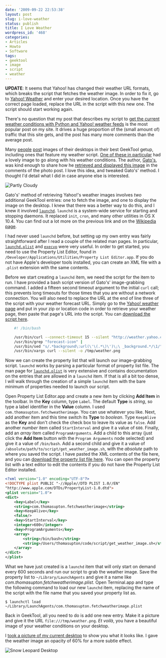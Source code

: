 ```yaml
---
date: '2009-09-22 22:53:38'
layout: post
slug: i-love-weather
status: publish
title: I Love Weather
wordpress_id: '468'
categories:
- Articles
- Howto
- Software
tags:
- geektool
- image
- script
- weather
---
```


**UPDATE**: It seems that Yahoo! has changed their weather URL formats, which breaks the script that fetches the weather image. In order to fix it, go to [Yahoo! Weather](http://weather.yahoo.com/) and enter your desired location. Once you have the correct page loaded, replace the URL in the script with this new one. The script should start working again.



There's no question that my post that describes my script to [get the current weather conditions with Python and Yahoo! weather feeds][script] is the most popular post on my site. It drives a huge proportion of the (small amount of) traffic that this site gets, and the post has many more comments than the average post.

[script]: http://www.thomasupton.com/blog/2008/04/yahoo-weather-feeds-with-python/

Many [people][flickr1] [post][flickr2] images of their desktops in their best GeekTool getup, including ones that feature my weather script. [One of these in particular][gato-image] had a lovely image to go along with his weather conditions. The author, [Gato's][gato-flickr], was kind enough to share how he [retrieved and displayed this image][gato-comment] in the comments of the photo post. I love this idea, and tweaked Gato's' method. I thought I'd detail what I did in case anyone else is interested.

![Partly Cloudy](http://farm3.static.flickr.com/2615/3951420535_9a3d34e105_o.png)

[flickr1]: http://www.flickr.com/photos/megatrond/3100049946/
[flickr2]: http://www.flickr.com/photos/donnyboy09/3436467554/
[gato-image]: http://www.flickr.com/photos/mgastongrillo/3858032308/
[gato-flickr]: http://www.flickr.com/photos/mgastongrillo/
[gato-comment]: http://www.flickr.com/photos/mgastongrillo/3858032308/#comment72157622208211629

Gato's' method of retrieving Yahoo!'s weather images involves *two* additional GeekTool entries: one to fetch the image, and one to display the image on the desktop. I knew that there was a better way to do this, and I knew it involved [`launchd`][launchd]. `launchd` is a system-wide service for starting and stopping daemons. It replaced `init`, `cron`, and many other utilities in OS X 10.4. You can find out a lot more on the previous link and on the [Wikipedia page][launchd-wiki].

[launchd]: http://developer.apple.com/macosx/launchd.html
[launchd-wiki]: http://en.wikipedia.org/wiki/Launchd

I had never used `launchd` before, but setting up my own entry was fairly straightforward after I read a couple of the related man pages. In particular, [`launchd.plist`][man-launchdplist] and [`execvp`][man-execvp] were very useful. In order to get started, you need to use the Property List Editor, found in `/Developer/Applications/Utilities/Property List Editor.app`. If you do not have Apple's developer tools installed, you can create an XML file with a `.plist` extension with the same contents.

[man-launchdplist]: x-man-page://launchd.plist
[man-execvp]: x-man-page://execvp

Before we start creating a `launchd` item, we need the script for the item to run. I have provided a bash script version of Gato's' image-grabbing command. I added a fifteen second timeout argument to the initial `curl` call; this prevents long timeouts for those times that you are without a network connection. You will also need to replace the URL at the end of line three of the script with your weather forecast URL. Simply go to the [Yahoo! weather page][yahoo-weather] and put in your zip or location code in order to retrieve your weather page, then paste that page's URL into the script. You can [download the script here][script-dl].

[script-dl]: http://www.thomasupton.com/wp/wp-content/uploads/2009/09/get_weather_image.sh.zip
[yahoo-weather]: http://weather.yahoo.com/

``` bash
    #! /bin/bash

    /usr/bin/curl --connect-timeout 15 --silent "http://weather.yahoo.com/united-states/virginia/blacksburg-2365044/" |
    /usr/bin/grep "forecast-icon" |
    /usr/bin/sed "s/.*background\:url(\'\(.*\)\')\;\ _background.*/\1/" |
    /usr/bin/xargs curl --silent -o /tmp/weather.png
```

Now we can create the property list that will launch our image-grabbing script. `launchd` works by parsing a particular format of property list file. The man page for [`launchd.plist`][man-launchdplist] is very extensive and contains documentation on the entries that are allowed in a `launchd` item. If that is all a bit too dense, I will walk through the creation of a simple `launchd` item with the bare minimum of properties needed to launch our script.

Open Property List Editor.app and create a new item by clicking **Add Item** in the toolbar. In the **Key** column, type `Label`. The default **Type** is *string*, so type a label identifier in the **Value** column. I used `com.thomasupton.fetchweatherimage`. You can use whatever you like. Next, add another item and this time switch its **Type** to *boolean*. Type `KeepAlive` as the **Key** and don't check the check box to leave its value as `false`. Add another *number* item called `StartInterval` and give it a value of `600`. Finally, add an *array* item called `ProgramArguments`. Add a child to this array (just click the **Add Item** button with the `Program Arguments` node selected) and give it a value of `/bin/bash`. Add a second child and give it a value of `/absolute/path/to/script/get_weather_image.sh`, with the *absolute* path to where you saved the script. I have pasted the XML contents of the file here, and you can [download the property list file here][plist-dl]. You can open the property list with a text editor to edit the contents if you do not have the Property List Editor installed.

[plist-dl]: http://www.thomasupton.com/wp/wp-content/uploads/2009/09/com.thomasupton.fetchweatherimage.plist

``` xml
<?xml version="1.0" encoding="UTF-8"?>
<!DOCTYPE plist PUBLIC "-//Apple//DTD PLIST 1.0//EN"
"http://www.apple.com/DTDs/PropertyList-1.0.dtd">
<plist version="1.0">
<dict>
    <key>Label</key>
    <string>com.thomasupton.fetchweatherimage</string>
    <key>KeepAlive</key>
    <false/>
    <key>StartInterval</key>
    <integer>600</integer>
    <key>ProgramArguments</key>
    <array>
        <string>/bin/bash</string>
        <string>/Users/thomasupton/code/script/get_weather_image.sh</string>
    </array>
</dict>
</plist>
```

What we have just created is a `launchd` item that will only start on demand every 600 seconds and run our script to grab the weather image. Save the property list to `~/Library/LaunchAgents` and give it a name like *com.thomasupton.fetchweatherimage.plist*. Open Terminal.app and type the following command to load our new `launchd` item, replacing the name of the script with the file name that you saved your property list as.

    $ launchctl load ~/Library/LaunchAgents/com.thomasupton.fetchweatherimage.plist

Back in GeekTool, all you need to do is add one new entry. Make it a picture and give it the URL `file:///tmp/weather.png`. *Et voilà*, you have a beautiful image of your weather conditions on your desktop.

I [took a picture of my current desktop][desktop] to show you what it looks like. I gave the weather image an opacity of 60% for a more subtle effect.

[desktop]: http://www.flickr.com/photos/third/3946891446/
![Snow Leopard Desktop](http://farm3.static.flickr.com/2498/3946891446_da67c218a9.jpg)
